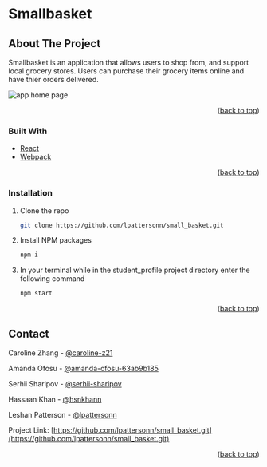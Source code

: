 # Smallbasket

## About The Project

Smallbasket is an application that allows users to shop from, and support local grocery stores. Users can purchase their grocery items online and have thier orders delivered.

![app home page](https://github.com/lpattersonn/small_basket/blob/master/src/images/smallbasket_homepage.png?raw=true)

<p align="right">(<a href="#top">back to top</a>)</p>

### Built With

- [React](https://reactjs.org/)
- [Webpack](https://reactjs.org/)

<p align="right">(<a href="#top">back to top</a>)</p>

<!-- GETTING STARTED -->

### Installation

1. Clone the repo
   ```sh
   git clone https://github.com/lpattersonn/small_basket.git
   ```
2. Install NPM packages
   ```sh
   npm i
   ```
3. In your terminal while in the student_profile project directory enter the following command
   ```sh
   npm start
   ```
      <p align="right">(<a href="#top">back to top</a>)</p>
      <!-- ROADMAP -->
      <!-- CONTRIBUTING -->
   <!-- CONTACT -->

## Contact

Caroline Zhang - [@caroline-z21](https://www.linkedin.com/in/caroline-z21/)

Amanda Ofosu - [@amanda-ofosu-63ab9b185](https://www.linkedin.com/in/amanda-ofosu-63ab9b185/)

Serhii Sharipov - [@serhii-sharipov](https://www.linkedin.com/in/serhii-sharipov/)

Hassaan Khan - [@hsnkhann](https://www.linkedin.com/in/hsnkhann/)

Leshan Patterson - [@lpattersonn](https://ca.linkedin.com/in/lpattersonn)

Project Link: [https://github.com/lpattersonn/small_basket.git](https://github.com/lpattersonn/small_basket.git)

<p align="right">(<a href="#top">back to top</a>)</p>

<!-- ACKNOWLEDGMENTS -->
